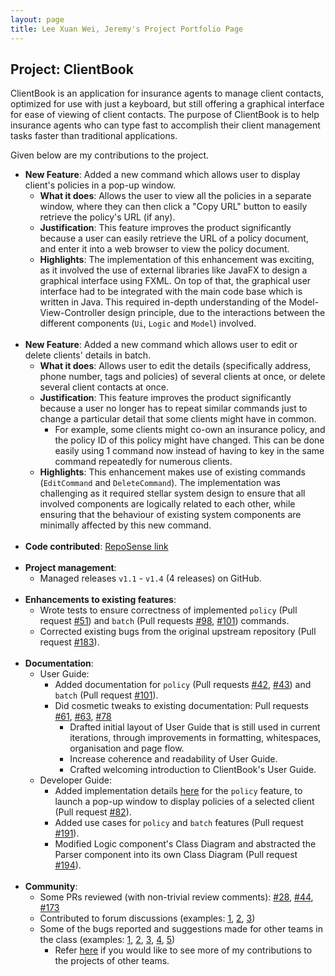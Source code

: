 ```yaml
---
layout: page
title: Lee Xuan Wei, Jeremy's Project Portfolio Page
---
```


## Project: ClientBook

ClientBook is an application for insurance agents to manage client contacts, optimized for use with just a keyboard,
but still offering a graphical interface for ease of viewing of client contacts. The purpose of ClientBook is to help
insurance agents who can type fast to accomplish their client management tasks faster than traditional applications.

Given below are my contributions to the project.

* **New Feature**: Added a new command which allows user to display client's policies in a pop-up window.
    * **What it does**: Allows the user to view all the policies in a separate window, where they can then click a "Copy URL" button to easily retrieve the policy's URL (if any). 
    * **Justification**: This feature improves the product significantly because a user can easily retrieve the URL of a policy document, and enter it into a web browser to view the policy document.
    * **Highlights**: The implementation of this enhancement was exciting, as it involved the use of external libraries like JavaFX to design a graphical interface using FXML. 
      On top of that, the graphical user interface had to be integrated with the main code base which is written in Java. 
      This required in-depth understanding of the Model-View-Controller design principle, due to the interactions between the different components (`Ui`, `Logic` and `Model`) involved.
<br><br>
* **New Feature**: Added a new command which allows user to edit or delete clients' details in batch.
    * **What it does**: Allows user to edit the details (specifically address, phone number, tags and policies) of several clients at once, or delete several client contacts at once.
    * **Justification**: This feature improves the product significantly because a user no longer has to repeat similar commands just to change a particular detail that some clients might have in common. 
      * For example, some clients might co-own an insurance policy, and the policy ID of this policy might have changed. 
      This can be done easily using 1 command now instead of having to key in the same command repeatedly for numerous clients.
    * **Highlights**: This enhancement makes use of existing commands (`EditCommand` and `DeleteCommand`). 
      The implementation was challenging as it required stellar system design to ensure that all involved components are logically related to each other, while ensuring that the behaviour of existing system 
      components are minimally affected by this new command. 
<br><br>
* **Code contributed**: [RepoSense link](https://nus-cs2103-ay2021s2.github.io/tp-dashboard/?search=&sort=groupTitle&sortWithin=title&timeframe=commit&mergegroup=&groupSelect=groupByRepos&breakdown=true&checkedFileTypes=docs~functional-code~test-code~other&since=&tabOpen=true&tabType=authorship&tabAuthor=jlxw48&tabRepo=AY2021S2-CS2103T-W15-2%2Ftp%5Bmaster%5D&authorshipIsMergeGroup=false&authorshipFileTypes=docs~functional-code~test-code&authorshipIsBinaryFileTypeChecked=false)
<br><br>
* **Project management**:
    * Managed releases `v1.1` - `v1.4` (4 releases) on GitHub.
<br><br>
* **Enhancements to existing features**:
    * Wrote tests to ensure correctness of implemented `policy` (Pull request [\#51](https://github.com/AY2021S2-CS2103T-W15-2/tp/pull/51))
      and `batch` (Pull requests [\#98](https://github.com/AY2021S2-CS2103T-W15-2/tp/pull/98), 
      [\#101](https://github.com/AY2021S2-CS2103T-W15-2/tp/pull/101)) commands.
    * Corrected existing bugs from the original upstream repository (Pull request [\#183](https://github.com/AY2021S2-CS2103T-W15-2/tp/pull/183)).
<br><br>
* **Documentation**:
    * User Guide:
        * Added documentation for 
          `policy` (Pull requests [\#42](https://github.com/AY2021S2-CS2103T-W15-2/tp/pull/42), [\#43](https://github.com/AY2021S2-CS2103T-W15-2/tp/pull/43)) and
          `batch` (Pull request [\#101](https://github.com/AY2021S2-CS2103T-W15-2/tp/pull/101)).
        * Did cosmetic tweaks to existing documentation: Pull requests
              [\#61](https://github.com/AY2021S2-CS2103T-W15-2/tp/pull/61),
              [\#63](https://github.com/AY2021S2-CS2103T-W15-2/tp/pull/63), 
              [\#78](https://github.com/AY2021S2-CS2103T-W15-2/tp/pull/78)
            * Drafted initial layout of User Guide that is still used in current iterations, through improvements in formatting, whitespaces, organisation and page flow.
            * Increase coherence and readability of User Guide.
            * Crafted welcoming introduction to ClientBook's User Guide. 
    * Developer Guide:
        * Added implementation details [here](https://ay2021s2-cs2103t-w15-2.github.io/tp/DeveloperGuide.html#feature-to-display-the-insurance-policies-associated-with-a-selected-client) 
          for the `policy` feature, to launch a pop-up window to display policies of a selected client (Pull request [\#82](https://github.com/AY2021S2-CS2103T-W15-2/tp/pull/82)).
        * Added use cases for `policy` and `batch` features (Pull request [\#191](https://github.com/AY2021S2-CS2103T-W15-2/tp/pull/191)).
        * Modified Logic component's Class Diagram and abstracted the Parser component into its own Class Diagram (Pull request [\#194](https://github.com/AY2021S2-CS2103T-W15-2/tp/pull/194)).
<br><br>
* **Community**:
    * Some PRs reviewed (with non-trivial review comments): 
      [\#28](https://github.com/AY2021S2-CS2103T-W15-2/tp/pull/28), 
      [\#44](https://github.com/AY2021S2-CS2103T-W15-2/tp/pull/44), 
      [\#173](https://github.com/AY2021S2-CS2103T-W15-2/tp/pull/173)
    * Contributed to forum discussions (examples: [1](https://github.com/nus-cs2103-AY2021S2/forum/issues/106#issuecomment-774494112), 
      [2](https://github.com/nus-cs2103-AY2021S2/forum/issues/147#issuecomment-779943553), 
      [3](https://github.com/nus-cs2103-AY2021S2/forum/issues/137#issuecomment-779951075))
    * Some of the bugs reported and suggestions made for other teams in the class (examples: [1](https://github.com/AY2021S2-CS2103-T14-1/tp/issues/269), 
      [2](https://github.com/AY2021S2-CS2103-T14-1/tp/issues/260), 
      [3](https://github.com/AY2021S2-CS2103-T14-1/tp/issues/261),
      [4](https://github.com/AY2021S2-CS2103-T14-1/tp/issues/256),
      [5](https://github.com/AY2021S2-CS2103-T14-1/tp/issues/253))
      * Refer [here](https://github.com/jlxw48/ped/issues) if you would like to see more of my contributions to the projects of other teams.
